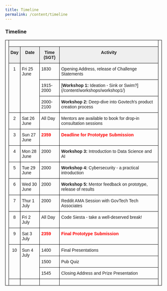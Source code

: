 ```yaml
---
title: Timeline
permalink: /content/timeline
---
```


### **Timeline**

<!--  -->
<style type="text/css">
.tg  {border-collapse:collapse;border-spacing:0;}
.tg td{border-color:black;border-style:solid;border-width:1px;font-family:Arial, sans-serif;font-size:14px;
  overflow:hidden;padding:10px 5px;word-break:normal;}
.tg th{border-color:black;border-style:solid;border-width:1px;font-family:Arial, sans-serif;font-size:14px;
  font-weight:normal;overflow:hidden;padding:10px 5px;word-break:normal;}
.tg .tg-j4pq{background-color:#efefef;border-color:#000000;text-align:center;vertical-align:top}
.tg .tg-dwmg{border-color:#000000;color:#fe0000;font-weight:bold;text-align:left;vertical-align:top}
.tg .tg-fm1b{background-color:#efefef;border-color:#000000;font-weight:bold;text-align:center;vertical-align:top}
.tg .tg-wp8o{border-color:#000000;text-align:center;vertical-align:top}
.tg .tg-73oq{border-color:#000000;text-align:left;vertical-align:top}
</style>
<table class="tg">
<thead>
  <tr>
    <th class="tg-73oq" rowspan="18"></th>
    <th class="tg-73oq" colspan="4"></th>
    <th class="tg-73oq" rowspan="18"></th>
  </tr>
  <tr>
    <td class="tg-j4pq"><span style="font-weight:bold">Day</span></td>
    <td class="tg-fm1b">Date</td>
    <td class="tg-fm1b">Time (SGT)</td>
    <td class="tg-fm1b">Activity</td>
  </tr>
  <tr>
    <td class="tg-wp8o" rowspan="3">1</td>
    <td class="tg-73oq" rowspan="3">Fri 25 June</td>
    <td class="tg-73oq">1830</td>
    <td class="tg-73oq">Opening Address, release of Challenge Statements</td>
  </tr>
  <tr>
    <td class="tg-73oq">1915-2000</td>
    <td class="tg-73oq">[<span style="font-weight:bold">Workshop 1:</span> Ideation - Sink or Swim?](/content/workshops/workshop1/)</td>
  </tr>
  <tr>
    <td class="tg-73oq">2000-2100</td>
    <td class="tg-73oq"><span style="font-weight:bold">Workshop 2:</span> Deep-dive into Govtech's product creation process</td>
  </tr>
  <tr>
    <td class="tg-wp8o">2</td>
    <td class="tg-73oq">Sat 26 June</td>
    <td class="tg-73oq" rowspan="2">All Day</td>
    <td class="tg-73oq" rowspan="2">Mentors are available to book for drop-in consultation sessions</td>
  </tr>
  <tr>
    <td class="tg-wp8o" rowspan="2">3</td>
    <td class="tg-73oq" rowspan="2">Sun 27 June</td>
  </tr>
  <tr>
    <td class="tg-dwmg">2359</td>
    <td class="tg-dwmg">Deadline for Prototype Submission</td>
  </tr>
  <tr>
    <td class="tg-wp8o">4</td>
    <td class="tg-73oq">Mon 28 June</td>
    <td class="tg-73oq">2000</td>
    <td class="tg-73oq"><span style="font-weight:bold">Workshop 3: </span>Introduction to Data Science and AI</td>
  </tr>
  <tr>
    <td class="tg-wp8o">5</td>
    <td class="tg-73oq">Tue 29 June</td>
    <td class="tg-73oq">2000</td>
    <td class="tg-73oq"><span style="font-weight:bold">Workshop 4:</span> Cybersecurity - a practical introduction</td>
  </tr>
  <tr>
    <td class="tg-wp8o">6</td>
    <td class="tg-73oq">Wed 30 June</td>
    <td class="tg-73oq">2000</td>
    <td class="tg-73oq"><span style="font-weight:bold">Workshop 5:</span><span style="font-weight:normal"> Mentor feedback on prototype, release of results</span></td>
  </tr>
  <tr>
    <td class="tg-wp8o">7</td>
    <td class="tg-73oq">Thur 1 July</td>
    <td class="tg-73oq">2000</td>
    <td class="tg-73oq">Reddit AMA Session with GovTech Tech Associates</td>
  </tr>
  <tr>
    <td class="tg-wp8o">8</td>
    <td class="tg-73oq">Fri 2 July</td>
    <td class="tg-73oq">All Day</td>
    <td class="tg-73oq">Code Siesta - take a well-deserved break!</td>
  </tr>
  <tr>
    <td class="tg-wp8o">9</td>
    <td class="tg-73oq">Sat 3 July</td>
    <td class="tg-dwmg">2359</td>
    <td class="tg-dwmg">Final Prototype Submission</td>
  </tr>
  <tr>
    <td class="tg-wp8o" rowspan="3">10</td>
    <td class="tg-73oq" rowspan="3">Sun 4 July</td>
    <td class="tg-73oq">1400</td>
    <td class="tg-73oq">Final Presentations</td>
  </tr>
  <tr>
    <td class="tg-73oq">1500</td>
    <td class="tg-73oq">Pub Quiz</td>
  </tr>
  <tr>
    <td class="tg-73oq">1545</td>
    <td class="tg-73oq">Closing Address and Prize Presentation</td>
  </tr>
  <tr>
    <td class="tg-73oq"></td>
    <td class="tg-73oq"></td>
    <td class="tg-73oq"></td>
    <td class="tg-73oq"></td>
  </tr>
</thead>
</table>
